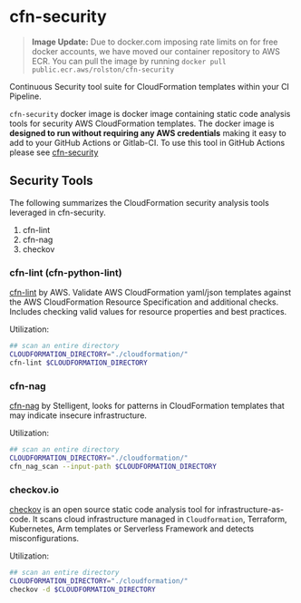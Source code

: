 # cfn-security

> **Image Update:** Due to docker.com imposing rate limits on for free docker accounts, we have moved our container repository to AWS ECR. You can pull the image by running `docker pull public.ecr.aws/rolston/cfn-security`

Continuous Security tool suite for CloudFormation templates within your CI Pipeline.

`cfn-security` docker image is docker image containing static code analysis tools for security AWS CloudFormation templates. The docker image is **designed to run without requiring any AWS credentials** making it easy to add to your GitHub Actions or Gitlab-CI. To use this tool in GitHub Actions please see [cfn-security](https://github.com/marketplace/actions/cfn-security)

## Security Tools

The following summarizes the CloudFormation security analysis tools leveraged in cfn-security.

1. cfn-lint
2. cfn-nag
3. checkov

### cfn-lint (cfn-python-lint)

[cfn-lint](https://github.com/aws-cloudformation/cfn-python-lint) by AWS. Validate AWS CloudFormation yaml/json templates against the AWS CloudFormation Resource Specification and additional checks. Includes checking valid values for resource properties and best practices.

Utilization:

```sh
## scan an entire directory
CLOUDFORMATION_DIRECTORY="./cloudformation/"
cfn-lint $CLOUDFORMATION_DIRECTORY
```

### cfn-nag

[cfn-nag](https://github.com/stelligent/cfn_nag) by Stelligent, looks for patterns in CloudFormation templates that may indicate insecure infrastructure.

Utilization:

```sh
## scan an entire directory
CLOUDFORMATION_DIRECTORY="./cloudformation/"
cfn_nag_scan --input-path $CLOUDFORMATION_DIRECTORY
```

### checkov.io

[checkov](https://github.com/bridgecrewio/checkov) is an open source static code analysis tool for infrastructure-as-code. It scans cloud infrastructure managed in `Cloudformation`, Terraform, Kubernetes, Arm templates or Serverless Framework and detects misconfigurations.

Utilization:

```sh
## scan an entire directory
CLOUDFORMATION_DIRECTORY="./cloudformation/"
checkov -d $CLOUDFORMATION_DIRECTORY
```
